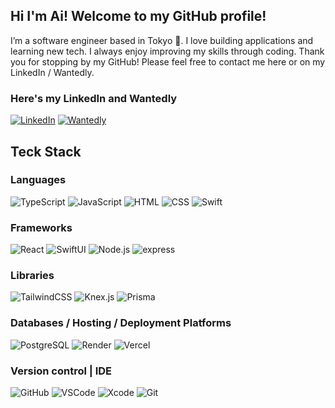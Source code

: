 ## Hi I'm Ai! Welcome to my GitHub profile!

I’m a software engineer based in Tokyo 🗾. I love building applications and learning new tech. 
I always enjoy improving my skills through coding. Thank you for stopping by my GitHub! 
Please feel free to contact me here or on my LinkedIn / Wantedly.

### Here's my LinkedIn and Wantedly
[![LinkedIn](https://img.shields.io/badge/LinkedIn%20-%230A66C2.svg?&style=for-the-badge&logo=LinkedIn&logoColor=FFFFFF)](https://www.linkedin.com/in/ai-naito-89a133239/)
[![Wantedly](https://img.shields.io/badge/Wantedly-white?logo=wantedly)](https://www.wantedly.com/id/ai_naito_d)

## Teck Stack

### Languages
![TypeScript](https://img.shields.io/badge/TypeScript-black?style=for-the-badge&logo=Typescript)
![JavaScript](https://img.shields.io/badge/Javascript-black?style=for-the-badge&logo=javascript)
![HTML](https://img.shields.io/badge/HTML-black?style=for-the-badge&logo=Html5)
![CSS](https://img.shields.io/badge/css-1572B6?style=for-the-badge&logo=css3)
![Swift](https://img.shields.io/badge/Swift-black?style=for-the-badge&logo=swift)

### Frameworks
![React](https://img.shields.io/badge/React-black?style=for-the-badge&logo=react)
![SwiftUI](https://img.shields.io/badge/SwiftUI-blue?style=for-the-badge&logo=Swift)
![Node.js](https://img.shields.io/badge/node.js-%23d2fc96?style=for-the-badge&logo=nodedotjs)
![express](https://img.shields.io/badge/Express-black?style=for-the-badge&logo=express)

### Libraries
![TailwindCSS](https://img.shields.io/badge/TailwindCSS-white?style=for-the-badge&logo=tailwindcss)
![Knex.js](https://img.shields.io/badge/Knex.js-%23f7d47e?style=for-the-badge&logo=knexdotjs)
![Prisma](https://img.shields.io/badge/Prisma-darkblue?style=for-the-badge&logo=prisma)

### Databases / Hosting / Deployment Platforms
![PostgreSQL](https://img.shields.io/badge/PostgreSQL-white?style=for-the-badge&logo=postgresql)
![Render](https://img.shields.io/badge/Render-black?style=for-the-badge&logo=render)
![Vercel](https://img.shields.io/badge/Vercel-black?style=for-the-badge&logo=vercel)

### Version control | IDE
![GitHub](https://img.shields.io/badge/GitHub-black?style=for-the-badge&logo=github)
![VSCode](https://img.shields.io/badge/VSCode-white?style=for-the-badge&color=blue)
![Xcode](https://img.shields.io/badge/xcode-%23dbf1f9?style=for-the-badge&logo=xcode)
![Git](https://img.shields.io/badge/git-white?style=for-the-badge&logo=git)
